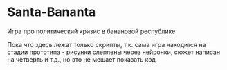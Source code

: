 # Santa-Bananta
Игра про политический кризис в банановой республике


Пока что здесь лежат только скрипты, т.к. сама игра находится на стадии прототипа - рисунки слеплены через нейронки, сюжет написан на четверть и т.д., но это не мешает показать код
